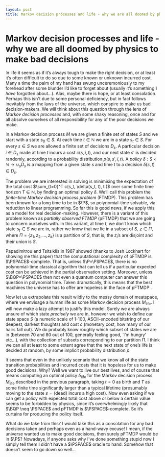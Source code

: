 ```yaml
---
layout: post
title: Markov decision processes and life - why we are all doomed by physics to make bad decisions
---
```


Markov decision processes and life - why we are all doomed by physics to make bad decisions
======

In life it seems as if it’s always tough to make the right decision, or at least it’s often difficult to do so due to some known or unknown incurred cost. Many a time the palm of my hand has swung unceremoniously to my forehead after some blunder I’d like to forget about (usually it’s something I *have* forgotten about...). Alas, maybe there is hope, or at least consolation. Perhaps this isn't due to some personal deficiency, but in fact follows inevitably from the laws of the universe, which conspire to make us bad decision-makers. We will think about this question through the lens of *Markov decision processes* and, with some shaky reasoning, once and for all absolve ourselves of all responsibility for any of the poor decisions we make.

In a Markov decision process $M$ we are given a finite set of states $S$ and we start with a state $s_0 \in S$. At each time $t \in \mathbb{N}$ we are in a state $s_t \in S$. For every $s \in S$ we are allowed a finite set of decisions $D_s$. A particular decision $i\in D_s$ made at time $t$ incurs a cost $c(s, i ,t)$, and our next state $s’$ is decided randomly, according to a probability distribution $p(s, s', i ,t)$. A *policy* $\delta: S \times \mathbb{N} \to \cup_s D_s$ is a mapping from a given state $s$ and time $t$ to a decision $\delta(s,t) \in D_s$.

The problem we are interested in solving is minimising the expectation of the total cost $\sum_{t=0}^T c(s_t, \delta(s_t, t), t )$ over some finite time horizon $T\in \mathbb{N}$, by finding an optimal policy $\delta$. We’ll call this problem the *finite-time Markov decision process problem* (FTMDP). This problem has been known for a long time to be in $\P$, so polynomial-time solvable, via reduction to linear programming. So far this is good news, if we apply this as a model for real decision-making. However, there is a variant of this problem known as *partially observed FTMDP* (pFTMDP) that we are going to concern ourselves with. In this variant, at time $t$, we don’t know which state $s_t\in S$ we are in, rather we know that we lie in a subset of $S$, $z \in \Pi$, where $\Pi = \{z_1, z_2, \ldots, z_k\}$ is a partition of $S$, that is, the $z_i$’s are disjoint and their union is $S$.
 
Papadimitrou and Tsitsiklis in 1987 showed (thanks to Josh Lockhart for showing me this paper) that the computational complexity of pFTMDP is $\PSPACE$-complete. That is, unless $\P=\PSPACE$, there is no polynomial-time classical algorithm that can tell us if a particular expected cost can be achieved in the partial observation setting. Moreover, unless $\BQP=\PSPACE$ then not even a quantum computer can answer this question in polynomial time. Taken dramatically, this means that the best machines the universe has to offer are hopeless in the face of  pFTMDP .

Now let us extrapolate this result wildly to the messy domain of meatspace, where we envisage a human life as some Markov decision process $M_{\text{life}}$. I will now make a lazy attempt to justify this model. Surely we are always unsure of which state *precisely* we are in, however we wish to define our state space $S$ (a numeric scale of 1-100, ASCII-encoded bitstring of our deepest, darkest thoughts) and cost $c$ (monetary cost, how many of our hairs fall out). We do probably know roughly which subset of states we are in (between 70 and 80 out of 100, generally feeling good, ‘I’m hungry' etc…), with the collection of subsets corresponding to our partition $\Pi$.  I think we can all at least to some extent agree that the next state of one’s life is decided at random, by some implicit probability distribution $p$. 

It seems that even in the unlikely scenario that we know all of the state transition probabilities and incurred costs that it is hopeless for us to make good decisions. Why? Well we want to live our best lives, and of course that means computing an optimal policy $\delta_{\text{life}}$ for the Markov decision process $M_{\text{life}}$ described in the previous paragraph, taking $t=0$ as birth and $T$ as some finite time significantly larger than a typical lifetime (presumably moving to the state $s=\{\text{dead}\}$ incurs a high cost). Now even asking if we can get a policy with expected total cost above or below a certain value seems to be forbidden by physics, since it’s overwhelmingly likely that $\BQP \neq \PSPACE$ and pFTMDP is $\PSPACE$-complete. So it’s curtains for producing the policy itself. 

What do we take from this? I would take this as a consolation for any bad decisions taken and perhaps even as a hand-wavy excuse! I mean, if the universe wanted us to make good decisions, then surely pFTMDP would be in $\P$? Nowadays, if anyone asks why I’ve done something stupid now I simply tell them I didn’t have a $\PSPACE$ oracle to hand. Somehow that doesn’t seem to go down so well...  